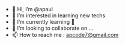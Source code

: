 - 👋 Hi, I’m @apaul
- 👀 I’m interested in learning new techs
- 🌱 I’m currently learning 💞️
- 💞️ I’m looking to collaborate on ...
- 📫 How to reach me : apcode7@gmail.com

<!---
apcode7/apcode7 is a ✨ special ✨ repository because its `README.md` (this file) appears on your GitHub profile.
You can click the Preview link to take a look at your changes.
--->
